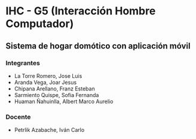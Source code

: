 # IHC - G5 (Interacción Hombre Computador)
## Sistema de hogar domótico con aplicación móvil
### Integrantes
- La Torre Romero, Jose Luis
- Aranda Vega, Joar Jesus
- Chipana Arellano, Franz Esteban
- Sarmiento Quispe, Sofia Fernanda
- Huaman Ñahuinlla, Albert Marco Aurelio

### Docente
- Petrlik Azabache, Iván Carlo

